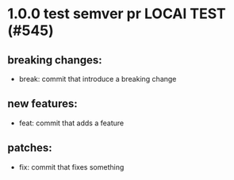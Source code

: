 # 1.0.0 test semver pr LOCAl TEST (#545)

## breaking changes:
* break: commit that introduce a breaking change
## new features:
* feat: commit that adds a feature
## patches:
* fix: commit that fixes something

